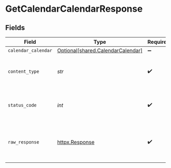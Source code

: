 # GetCalendarCalendarResponse


## Fields

| Field                                                                        | Type                                                                         | Required                                                                     | Description                                                                  |
| ---------------------------------------------------------------------------- | ---------------------------------------------------------------------------- | ---------------------------------------------------------------------------- | ---------------------------------------------------------------------------- |
| `calendar_calendar`                                                          | [Optional[shared.CalendarCalendar]](../../models/shared/calendarcalendar.md) | :heavy_minus_sign:                                                           | Successful                                                                   |
| `content_type`                                                               | *str*                                                                        | :heavy_check_mark:                                                           | HTTP response content type for this operation                                |
| `status_code`                                                                | *int*                                                                        | :heavy_check_mark:                                                           | HTTP response status code for this operation                                 |
| `raw_response`                                                               | [httpx.Response](https://www.python-httpx.org/api/#response)                 | :heavy_check_mark:                                                           | Raw HTTP response; suitable for custom response parsing                      |